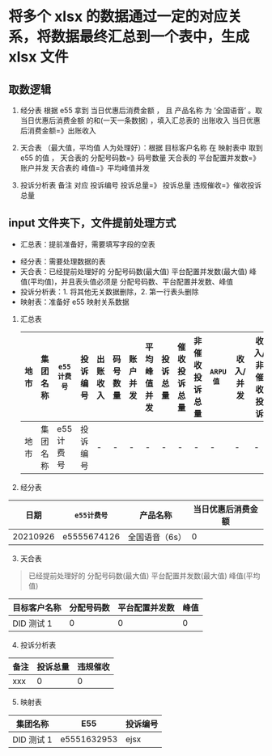 # 将多个 xlsx 的数据通过一定的对应关系，将数据最终汇总到一个表中，生成 xlsx 文件

## 取数逻辑

1. 经分表
   根据 e55 拿到 当日优惠后消费金额 ， 且 产品名称 为 ‘全国语音’ 。取 当日优惠后消费金额 的和(一天一条数据) ，填入汇总表的 出账收入
   当日优惠后消费金额=》出账收入

2. 天合表 （最大值，平均值 人为处理好）：根据 目标客户名称 在 映射表中 取到 e55 的值 ，
   天合表的 分配号码数=》码号数量
   天合表的 平台配置并发数=》账户并发
   天合表的 峰值=》平均峰值并发

3. 投诉分析表
   备注 对应 投诉编号
   投诉总量=》 投诉总量
   违规催收=》催收投诉总量

## input 文件夹下，文件提前处理方式

- 汇总表：提前准备好，需要填写字段的空表

* 经分表：需要处理数据的表
* 天合表：已经提前处理好的 分配号码数(最大值) 平台配置并发数(最大值) 峰值(平均值)，并且表头值必须是 分配号码数、平台配置并发数、峰值
* 投诉分析表：1. 将其他无关数据删除，2. 第一行表头删除
* 映射表：准备好 e55 映射关系数据

1. 汇总表

   | 地市 | 集团名称 | `e55计费号` | 投诉编号 | 出账收入 | 码号数量 | 账户并发 | 平均峰值并发 | 投诉总量 | 催收投诉总量 | 非催收投诉总量 | `ARPU值 ` | 收入/并发 | 收入/非催收投诉 | `是否AI` |
   | ---- | -------- | ----------- | -------- | -------- | -------- | -------- | ------------ | -------- | ------------ | -------------- | --------- | --------- | --------------- | -------- |
   | 地市 | 集团名称 | e55 计费号  | 投诉编号 | -        | -        | -        | -            | -        | -            | -              | -         | -         | -               | -        |

2. 经分表

| 日期     | `e55计费号` | 产品名称       | 当日优惠后消费金额 |
| -------- | ----------- | -------------- | ------------------ |
| 20210926 | e5555674126 | 全国语音（6s） | 0                  |

3. 天合表

> 已经提前处理好的 分配号码数(最大值) 平台配置并发数(最大值) 峰值(平均值)

| 目标客户名称 | 分配号码数 | 平台配置并发数 | 峰值 |
| ------------ | ---------- | -------------- | ---- |
| DID 测试 1   | 0          | 0              | 0    |

4. 投诉分析表

| 备注 | 投诉总量 | 违规催收 |
| ---- | -------- | -------- |
| xxx  | 0        | 0        |

5. 映射表

| 集团名称   | E55         | 投诉编号 |
| ---------- | ----------- | -------- |
| DID 测试 1 | e5551632953 | ejsx     |
